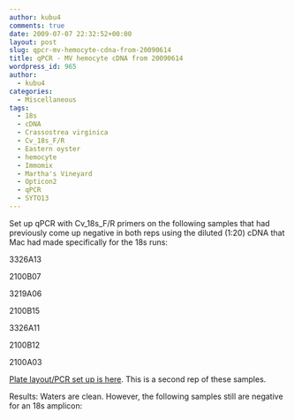 ```yaml
---
author: kubu4
comments: true
date: 2009-07-07 22:32:52+00:00
layout: post
slug: qpcr-mv-hemocyte-cdna-from-20090614
title: qPCR - MV hemocyte cDNA from 20090614
wordpress_id: 965
author:
  - kubu4
categories:
  - Miscellaneous
tags:
  - 18s
  - cDNA
  - Crassostrea virginica
  - Cv_18s_F/R
  - Eastern oyster
  - hemocyte
  - Immomix
  - Martha's Vineyard
  - Opticon2
  - qPCR
  - SYTO13
---
```


Set up qPCR with Cv_18s_F/R primers on the following samples that had previously come up negative in both reps using the diluted (1:20) cDNA that Mac had made specifically for the 18s runs:

3326A13

2100B07

3219A06

2100B15

3326A11

2100B12

2100A03

[Plate layout/PCR set up is here](https://eagle.fish.washington.edu/Arabidopsis/Notebook%20Workup%20Files/20090706-01.jpg). This is a second rep of these samples.

Results: Waters are clean. However, the following samples still are negative for an 18s amplicon:
